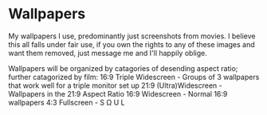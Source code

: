 # Wallpapers
My wallpapers I use, predominantly just screenshots from movies. I believe this all falls under fair use, if you own the rights to any of these images and want them removed, just message me and I'll happily oblige. 

Wallpapers will be organized by catagories of desending aspect ratio; further catagorized by film:
16:9 Triple Widescreen - Groups of 3 wallpapers that work well for a triple monitor set up
21:9 (Ultra)Widescreen - Wallpapers in the 21:9 Aspect Ratio
16:9 Widescreen - Normal 16:9 wallpapers
4:3 Fullscreen - S Ω U L

